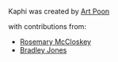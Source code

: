 Kaphi was created by [Art Poon](//github.com/ArtPoon)

with contributions from:
* [Rosemary McCloskey](//github.com/rmcclosk)
* [Bradley Jones](//github.com/brj1)
